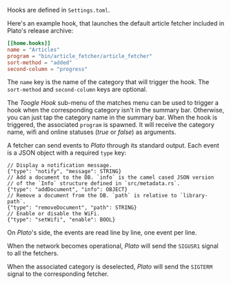 Hooks are defined in `Settings.toml`.

Here's an example hook, that launches the default article fetcher included in
Plato's release archive:
```toml
[[home.hooks]]
name = "Articles"
program = "bin/article_fetcher/article_fetcher"
sort-method = "added"
second-column = "progress"
```

The `name` key is the name of the category that will trigger the hook. The
`sort-method` and `second-column` keys are optional.

The *Toogle Hook* sub-menu of the matches menu can be used to trigger a hook when the
corresponding category isn't in the summary bar. Otherwise, you can just tap
the category name in the summary bar. When the hook is triggered, the
associated `program` is spawned. It will receive the category name, wifi and
online statuses (*true* or *false*) as arguments.

A fetcher can send events to *Plato* through its standard output.
Each event is a JSON object with a required `type` key:

```
// Display a notification message.
{"type": "notify", "message": STRING}
// Add a document to the DB. `info` is the camel cased JSON version
// of the `Info` structure defined in `src/metadata.rs`.
{"type": "addDocument", "info": OBJECT}
// Remove a document from the DB. `path` is relative to `library-path`.
{"type": "removeDocument", "path": STRING}
// Enable or disable the WiFi.
{"type": "setWifi", "enable": BOOL}
```

On *Plato*'s side, the events are read line by line, one event per line.

When the network becomes operational, *Plato* will send the `SIGUSR1` signal to
all the fetchers.

When the associated category is deselected, *Plato* will send the `SIGTERM`
signal to the corresponding fetcher.
